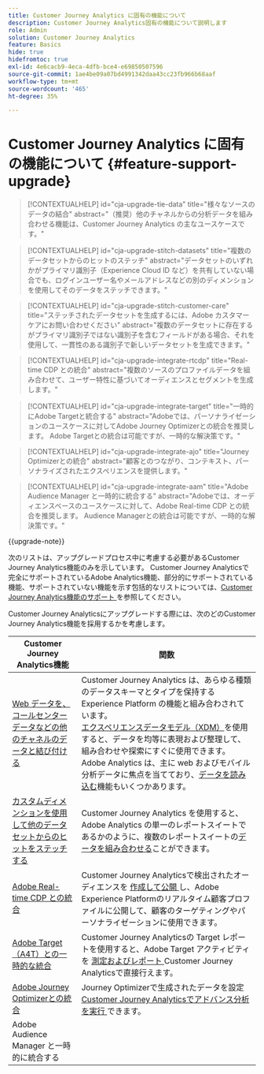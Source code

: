 ```yaml
---
title: Customer Journey Analytics に固有の機能について
description: Customer Journey Analytics固有の機能について説明します
role: Admin
solution: Customer Journey Analytics
feature: Basics
hide: true
hidefromtoc: true
exl-id: 4e6cacb9-4eca-4dfb-bce4-e69850507596
source-git-commit: 1ae4be09a07bd4991342daa43cc23fb966b68aaf
workflow-type: tm+mt
source-wordcount: '465'
ht-degree: 35%

---
```


# Customer Journey Analytics に固有の機能について {#feature-support-upgrade}

<!-- markdownlint-disable MD034 -->

>[!CONTEXTUALHELP]
>id="cja-upgrade-tie-data"
>title="様々なソースのデータの結合"
>abstract="（推奨）他のチャネルからの分析データを組み合わせる機能は、Customer Journey Analytics の主なユースケースです。"

<!-- markdownlint-enable MD034 -->

<!-- markdownlint-disable MD034 -->

>[!CONTEXTUALHELP]
>id="cja-upgrade-stitch-datasets"
>title="複数のデータセットからのヒットのステッチ"
>abstract="データセットのいずれかがプライマリ識別子（Experience Cloud ID など）を共有していない場合でも、ログインユーザー名やメールアドレスなどの別のディメンションを使用してそのデータをステッチできます。"

<!-- markdownlint-enable MD034 -->

<!-- markdownlint-disable MD034 -->

>[!CONTEXTUALHELP]
>id="cja-upgrade-stitch-customer-care"
>title="ステッチされたデータセットを生成するには、Adobe カスタマーケアにお問い合わせください"
>abstract="複数のデータセットに存在するがプライマリ識別子ではない識別子を含むフィールドがある場合、それを使用して、一貫性のある識別子で新しいデータセットを生成できます。"

<!-- markdownlint-enable MD034 -->

<!-- markdownlint-disable MD034 -->

>[!CONTEXTUALHELP]
>id="cja-upgrade-integrate-rtcdp"
>title="Real-time CDP との統合"
>abstract="複数のソースのプロファイルデータを組み合わせて、ユーザー特性に基づいてオーディエンスとセグメントを生成します。"

<!-- markdownlint-enable MD034 -->

<!-- markdownlint-disable MD034 -->

>[!CONTEXTUALHELP]
>id="cja-upgrade-integrate-target"
>title="一時的にAdobe Targetと統合する"
>abstract="Adobeでは、パーソナライゼーションのユースケースに対してAdobe Journey Optimizerとの統合を推奨します。 Adobe Targetとの統合は可能ですが、一時的な解決策です。"

<!-- markdownlint-enable MD034 -->

<!-- markdownlint-disable MD034 -->

>[!CONTEXTUALHELP]
>id="cja-upgrade-integrate-ajo"
>title="Journey Optimizerとの統合"
>abstract="顧客とのつながり、コンテキスト、パーソナライズされたエクスペリエンスを提供します。"

<!-- markdownlint-enable MD034 -->

<!-- markdownlint-disable MD034 -->

>[!CONTEXTUALHELP]
>id="cja-upgrade-integrate-aam"
>title="Adobe Audience Manager と一時的に統合する"
>abstract="Adobeでは、オーディエンスベースのユースケースに対して、Adobe Real-time CDP との統合を推奨します。 Audience Managerとの統合は可能ですが、一時的な解決策です。"

<!-- markdownlint-enable MD034 -->

{{upgrade-note}}

次のリストは、アップグレードプロセス中に考慮する必要があるCustomer Journey Analytics機能のみを示しています。 Customer Journey Analyticsで完全にサポートされているAdobe Analytics機能、部分的にサポートされている機能、サポートされていない機能を示す包括的なリストについては、[Customer Journey Analytics機能のサポート ](/help/getting-started/aa-vs-cja/cja-aa.md) を参照してください。

Customer Journey Analyticsにアップグレードする際には、次のどのCustomer Journey Analytics機能を採用するかを考慮します。

| Customer Journey Analytics機能 | 関数 |
|---------|----------|
| [Web データを、コールセンターデータなどの他のチャネルのデータと結び付ける ](https://experienceleague.adobe.com/en/docs/analytics-platform/using/cja-usecases/cross-channel/cross-channel) | Customer Journey Analytics は、あらゆる種類のデータスキーマとタイプを保持する Experience Platform の機能と組み合わされています。[エクスペリエンスデータモデル（XDM）](https://experienceleague.adobe.com/docs/experience-platform/xdm/home.html?lang=ja)を使用すると、データを均等に表現および整理して、組み合わせや探索にすぐに使用できます。Adobe Analytics は、主に web およびモバイル分析データに焦点を当てており、[データを読み込む](https://experienceleague.adobe.com/docs/analytics/import/home.html?lang=ja)機能もいくつかあります。 |
| [ カスタムディメンションを使用して他のデータセットからのヒットをステッチする ](https://experienceleague.adobe.com/en/docs/analytics-platform/using/stitching/overview) | Customer Journey Analytics を使用すると、Adobe Analytics の単一のレポートスイートであるかのように、複数のレポートスイートの[データを組み合わせる](/help/connections/combined-dataset.md)ことができます。 |
| [Adobe Real-time CDP との統合 ](/help/components/audiences/audiences-overview.md) | Customer Journey Analyticsで検出されたオーディエンスを [ 作成して公開 ](/help/components/audiences/audiences-overview.md) し、Adobe Experience Platformのリアルタイム顧客プロファイルに公開して、顧客のターゲティングやパーソナライゼーションに使用できます。 |
| [Adobe Target（A4T）との一時的な統合 ](/help/integrations/at.md) | Customer Journey Analyticsの Target レポートを使用すると、Adobe Target アクティビティを [ 測定およびレポート ](/help/integrations/at.md)Customer Journey Analyticsで直接行えます。 |
| [Adobe Journey Optimizerとの統合 ](/help/integrations/ajo.md) | Journey Optimizerで生成されたデータを設定 [Customer Journey Analyticsでアドバンス分析を実行 ](/help/integrations/ajo.md) できます。 |
| Adobe Audience Manager と一時的に統合する |  |
